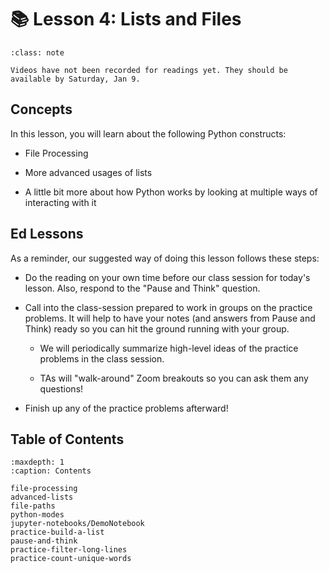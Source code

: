 # 📚 Lesson 4: Lists and Files


```{admonition} Note
:class: note

Videos have not been recorded for readings yet. They should be available by Saturday, Jan 9.

```

##  Concepts  

In this lesson, you will learn about the following Python constructs:  

-  File Processing  

-  More advanced usages of lists  

-  A little bit more about how Python works by looking at multiple ways of interacting with it  


##  Ed Lessons  

As a reminder, our suggested way of doing this lesson follows these steps:  

-  Do the reading on your own time before our class session for today's lesson. Also, respond to the "Pause and Think" question.  

-  Call into the class-session prepared to work in groups on the practice problems. It will help to have your notes (and answers from Pause and Think) ready so you can hit the ground running with your group.  

    -  We will periodically summarize high-level ideas of the practice problems in the class session.  

    -  TAs will "walk-around" Zoom breakouts so you can ask them any questions!  


-  Finish up any of the practice problems afterward!  




## Table of Contents

```{toctree}
:maxdepth: 1
:caption: Contents

file-processing
advanced-lists
file-paths
python-modes
jupyter-notebooks/DemoNotebook
practice-build-a-list
pause-and-think
practice-filter-long-lines
practice-count-unique-words
```